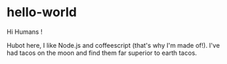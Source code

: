 # hello-world

Hi Humans !

Hubot here, I like Node.js and coffeescript (that's why I'm made of!).
I've had tacos on the moon and find them far superior to earth tacos.
